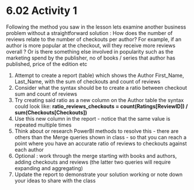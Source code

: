 # 6.02 Activity 1 

Following the method you saw in the lesson lets examine another business problem without a straightforward solution : 
How does the number of reviews relate to the number of checkouts per author?
For example, if an author is more popular at the checkout, will they receive more reviews overall ? 
Or is there something else involved in popularity such as the marketing spend by the publisher, no of books / series that author has published, price of the edition etc   

1. Attempt to create a report (table) which shows the Author First_Name, Last_Name, with the sum of checkouts and count of reviews 
2. Consider what the syntax should be to create a ratio between checkout sum and count of reviews 
3. Try creating said ratio as a new column on the Author table the syntax could look like: **ratio_reviews_checkouts = count(Ratings[ReviewID]) / sum(Checkouts[Checkouts])**
4. Use this new column in the report - notice that the same value is repeated multiple times 
5. Think about or research PowerBI methods to resolve this - there are others than the Merge queries shown in class - so that you can reach a point where you have an accurate ratio of reviews to checkouts against each author
6. Optional : work through the merge starting with books and authors, adding checkouts and reviews (the latter two queries will require expanding and aggregating)
7. Update the report to demonstrate your solution working or note down your ideas to share with the class 

